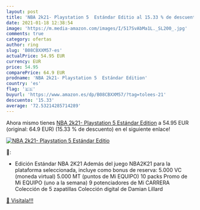 ```yaml
---
layout: post
title: 'NBA 2k21- Playstation 5  Estándar Editio al 15.33 % de descuento'
date: 2021-01-18 12:38:54
image: 'https://m.media-amazon.com/images/I/517SvAbMa1L._SL200_.jpg'
comments: true
category: ofertas
author: ring
slug: 'B08CBXXM57-es'
actualPrice: 54.95 EUR
currency: EUR
price: 54.95
comparePrice: 64.9 EUR
prodname: 'NBA 2k21- Playstation 5  Estándar Edition'
country: 'es'
flag: '🇪🇸'
buyurl: 'https://www.amazon.es/dp/B08CBXXM57/?tag=tolees-21'
descuento: '15.33'
average: '72.53214285714289'
---
```


Ahora mismo tienes [NBA 2k21- Playstation 5  Estándar Edition](https://www.amazon.es/dp/B08CBXXM57/?tag=tolees-21) a 54.95 EUR (original: 64.9 EUR) (15.33 %  de descuento) en el siguiente enlace!

[![NBA 2k21- Playstation 5  Estándar Editio](https://m.media-amazon.com/images/I/517SvAbMa1L._SL200_.jpg)](https://www.amazon.es/dp/B08CBXXM57/?tag=tolees-21)

🔎:

- Edición Estándar NBA 2K21 Además del juego NBA2K21 para la plataforma seleccionada, incluye como bonus de reserva: 5.000 VC (moneda virtual) 5.000 MT (puntos de Mi EQUIPO) 10 packs Promo de Mi EQUIPO (uno a la semana) 9 potenciadores de Mi CARRERA Colección de 5 zapatillas Colección digital de Damian Lillard

[🛒 Visítala!!!](https://www.amazon.es/dp/B08CBXXM57/?tag=tolees-21)
